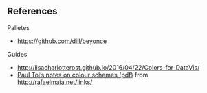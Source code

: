 ## References

Palletes

* https://github.com/dill/beyonce

Guides

* http://lisacharlotterost.github.io/2016/04/22/Colors-for-DataVis/
* [Paul Tol’s notes on colour schemes (pdf)](https://personal.sron.nl/~pault/colourschemes.pdf) from http://rafaelmaia.net/links/
